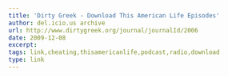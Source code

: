 ```yaml
---
title: 'Dirty Greek - Download This American Life Episodes'
author: del.icio.us archive
url: http://www.dirtygreek.org/journal/journalId/2006
date: 2009-12-08
excerpt: 
tags: link,cheating,thisamericanlife,podcast,radio,download
type: link
---
```


